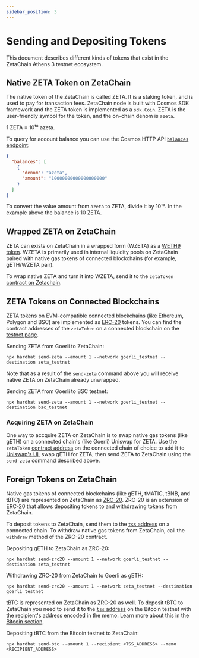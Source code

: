 ```yaml
---
sidebar_position: 3
---
```


# Sending and Depositing Tokens

This document describes different kinds of tokens that exist in the ZetaChain
Athens 3 testnet ecosystem.

## Native ZETA Token on ZetaChain

The native token of the ZetaChain is called ZETA. It is a staking token, and is
used to pay for transaction fees. ZetaChain node is built with Cosmos SDK
framework and the ZETA token is implemented as a `sdk.Coin`. ZETA is the
user-friendly symbol for the token, and the on-chain denom is `azeta`.

1 ZETA = 10¹⁸ azeta.

To query for account balance you can use the Cosmos HTTP API
[`balances` endpoint](https://zetachain-athens.blockpi.network/lcd/v1/public/cosmos/bank/v1beta1/balances/zeta19nfaqu9wr0fktyyampva98ec025kjy0phww5um):

```json
{
  "balances": [
    {
      "denom": "azeta",
      "amount": "10000000000000000000"
    }
  ]
}
```

To convert the value amount from `azeta` to ZETA, divide it by 10¹⁸. In the
example above the balance is 10 ZETA.

## Wrapped ZETA on ZetaChain

ZETA can exists on ZetaChain in a wrapped form (WZETA) as a
[WETH9 token](https://github.com/zeta-chain/protocol-contracts/blob/main/contracts/zevm/WZETA.sol).
WZETA is primarily used in internal liquidity pools on ZetaChain paired with
native gas tokens of connected blockchains (for example, gETH/WZETA pair).

To wrap native ZETA and turn it into WZETA, send it to the `zetaToken`
[contract on Zetachain](/reference/contracts).

## ZETA Tokens on Connected Blockchains

ZETA tokens on EVM-compatible connected blockchains (like Ethereum, Polygon and
BSC) are implemented as
[ERC-20](https://github.com/zeta-chain/protocol-contracts/blob/main/contracts/evm/Zeta.eth.sol)
tokens. You can find the contract addresses of the `zetaToken` on a connected
blockchain on the [testnet page](/reference/contracts).

Sending ZETA from Goerli to ZetaChain:

```
npx hardhat send-zeta --amount 1 --network goerli_testnet --destination zeta_testnet
```

Note that as a result of the `send-zeta` command above you will receive native
ZETA on ZetaChain already unwrapped.

Sending ZETA from Goerli to BSC testnet:

```
npx hardhat send-zeta --amount 1 --network goerli_testnet --destination bsc_testnet
```

### Acquiring ZETA on ZetaChain

One way to accquire ZETA on ZetaChain is to swap native gas tokens (like gETH)
on a connected chain's (like Goerli) Uniswap for ZETA. Use the `zetaToken`
[contract address](/reference/contracts) on the connected chain of choice to add
it to [Uniswap's UI](https://app.uniswap.org/#/swap), swap gETH for ZETA, then
send ZETA to ZetaChain using the `send-zeta` command described above.

## Foreign Tokens on ZetaChain

Native gas tokens of connected blockchains (like gETH, tMATIC, tBNB, and tBTC)
are represented on ZetaChain as [ZRC-20](/developers/omnichain/zrc-20). ZRC-20
is an extension of ERC-20 that allows depositing tokens to and withdrawing
tokens from ZetaChain.

To deposit tokens to ZetaChain, send them to the
[`tss` address](/reference/contracts) on a connected chain. To withdraw native
gas tokens from ZetaChain, call the `withdraw` method of the ZRC-20 contract.

Depositing gETH to ZetaChain as ZRC-20:

```
npx hardhat send-zrc20 --amount 1 --network goerli_testnet --destination zeta_testnet
```

Withdrawing ZRC-20 from ZetaChain to Goerli as gETH:

```
npx hardhat send-zrc20 --amount 1 --network zeta_testnet --destination goerli_testnet
```

tBTC is represented on ZetaChain as ZRC-20 as well. To deposit tBTC to ZetaChain
you need to send it to the [`tss` address](/reference/contracts) on the Bitcoin
testnet with the recipient's address encoded in the memo. Learn more about this
in the [Bitcoin section](/developers/omnichain/bitcoin).

Depositing tBTC from the Bitcoin testnet to ZetaChain:

```
npx hardhat send-btc --amount 1 --recipient <TSS_ADDRESS> --memo <RECIPIENT_ADDRESS>
```
